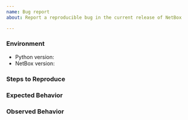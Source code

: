 ```yaml
---
name: Bug report
about: Report a reproducible bug in the current release of NetBox

---
```


<!--
    NOTE: This form is only for reproducible bugs. If you need assistance with
    NetBox installation, or if you have a general question, DO NOT open an
    issue. Instead, post to our mailing list:

        https://groups.google.com/forum/#!forum/netbox-discuss

    Please describe the environment in which you are running NetBox. Be sure
    that you are running an unmodified instance of the latest stable release
    before submitting a bug report.
-->
### Environment
* Python version:  <!-- Example: 3.5.4 -->
* NetBox version:  <!-- Example: 2.3.6 -->

<!--
    Describe in detail the steps that someone else can take to reproduce this
    bug using the current stable release of NetBox (or the current beta release
    where applicable).
-->
### Steps to Reproduce


<!-- What did you expect to happen? -->
### Expected Behavior


<!-- What happened instead? -->
### Observed Behavior
